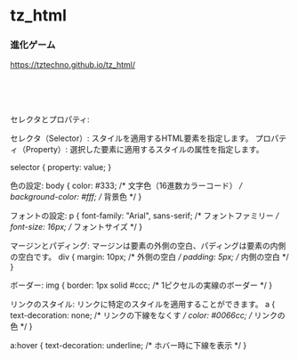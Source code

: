 # tz_html

### 進化ゲーム

https://tztechno.github.io/tz_html/

<br/>
<br/>
<br/>


セレクタとプロパティ:

セレクタ（Selector）: スタイルを適用するHTML要素を指定します。
プロパティ（Property）: 選択した要素に適用するスタイルの属性を指定します。

selector {
    property: value;
}

色の設定:
body {
    color: #333;       /* 文字色（16進数カラーコード） */
    background-color: #fff;  /* 背景色 */
}

フォントの設定:
p {
    font-family: "Arial", sans-serif;  /* フォントファミリー */
    font-size: 16px;                   /* フォントサイズ */
}

マージンとパディング:
マージンは要素の外側の空白、パディングは要素の内側の空白です。
div {
    margin: 10px;   /* 外側の空白 */
    padding: 5px;   /* 内側の空白 */
}

ボーダー:
img {
    border: 1px solid #ccc;   /* 1ピクセルの実線のボーダー */
}

リンクのスタイル:
リンクに特定のスタイルを適用することができます。
a {
    text-decoration: none;   /* リンクの下線をなくす */
    color: #0066cc;           /* リンクの色 */
}

a:hover {
    text-decoration: underline;   /* ホバー時に下線を表示 */
}
